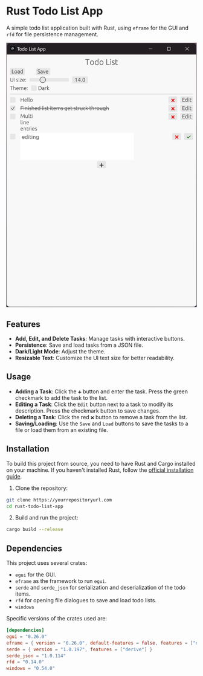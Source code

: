 # Rust Todo List App

A simple todo list application built with Rust, using `eframe` for the GUI and `rfd` for file persistence management.

![Screenshot of app](img/img.png?raw=true "Title")

## Features

- **Add, Edit, and Delete Tasks**: Manage tasks with interactive buttons.
- **Persistence**: Save and load tasks from a JSON file.
- **Dark/Light Mode**: Adjust the theme.
- **Resizable Text**: Customize the UI text size for better readability.

## Usage

- **Adding a Task**: Click the `➕` button and enter the task. Press the green checkmark to add the task to the list.
- **Editing a Task**: Click the `Edit` button next to a task to modify its description. Press the checkmark button to save changes.
- **Deleting a Task**: Click the red `❌` button to remove a task from the list.
- **Saving/Loading**: Use the `Save` and `Load` buttons to save the tasks to a file or load them from an existing file.

## Installation

To build this project from source, you need to have Rust and Cargo installed on your machine. If you haven't installed Rust, follow the [official installation guide](https://www.rust-lang.org/tools/install).

1. Clone the repository:

```bash
git clone https://yourrepositoryurl.com
cd rust-todo-list-app
```

2. Build and run the project:

```bash
cargo build --release
```

## Dependencies

This project uses several crates:

- `egui` for the GUI.
- `eframe` as the framework to run `egui`.
- `serde` and `serde_json` for serialization and deserialization of the todo items.
- `rfd` for opening file dialogues to save and load todo lists.
- `windows`

Specific versions of the crates used are:

```toml
[dependencies]
egui = "0.26.0"
eframe = { version = "0.26.0", default-features = false, features = ["default_fonts", "glow", "persistence"] }
serde = { version = "1.0.197", features = ["derive"] }
serde_json = "1.0.114"
rfd = "0.14.0"
windows = "0.54.0"
```